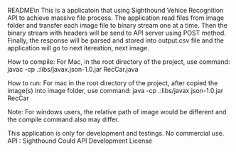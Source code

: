 README\n
This is a applicatoin that using Sighthound Vehice Recognition API to achieve massive file process.
The application read files from image folder and transfer each image file to binary stream one at a time.
Then the binary stream with headers will be send to API server using POST method.
Finally, the response will be parsed and stored into output.csv file and the application will go to next itereation, next image.

How to compile:
For Mac, in the root directory of the project, use command:
      javac -cp .:libs/javax.json-1.0.jar RecCar.java

How to run:
For mac in the root directory of the project, after copied the image(s) into image folder, use command:
      java -cp .:libs/javax.json-1.0.jar RecCar

Note: For windows users, the relative path of image would be different and the compile command also may differ.

This application is only for development and testings. No commercial use.
API : Sighthound Could API Development License
